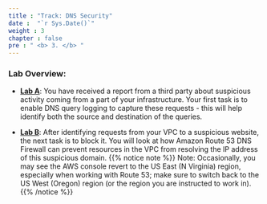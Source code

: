 ```yaml
---
title : "Track: DNS Security"
date :  "`r Sys.Date()`" 
weight : 3
chapter : false
pre : " <b> 3. </b> "
---
```

### Lab Overview:

- [**Lab A**](3.1-LabA/_index.en.md): You have received a report from a third party about suspicious activity coming from a part of your infrastructure. Your first task is to enable DNS query logging to capture these requests - this will help identify both the source and destination of the queries.

- [**Lab B**](3.2-LabB/_index.en.md): After identifying requests from your VPC to a suspicious website, the next task is to block it. You will look at how Amazon Route 53 DNS Firewall can prevent resources in the VPC from resolving the IP address of this suspicious domain.
{{% notice note %}}
Note: Occasionally, you may see the AWS console revert to the US East (N Virginia) region, especially when working with Route 53; make sure to switch back to the US West (Oregon) region (or the region you are instructed to work in).
{{% /notice %}}